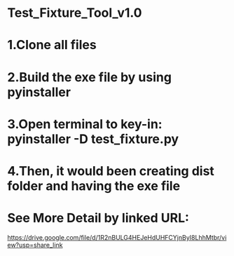 # Test_Fixture_Tool_v1.0
# 1.Clone all files
# 2.Build the exe file by using pyinstaller
# 3.Open terminal to key-in: pyinstaller -D test_fixture.py
# 4.Then, it would been creating dist folder and having the exe file

# See More Detail by linked URL:
https://drive.google.com/file/d/1R2nBULG4HEJeHdUHFCYjnByI8LhhMtbr/view?usp=share_link
